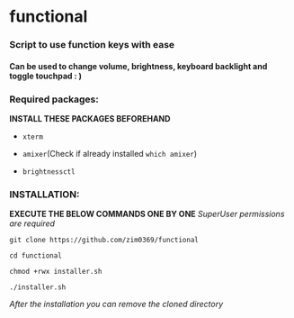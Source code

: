 # functional

### Script to use function keys with ease

#### Can be used to change volume, brightness, keyboard backlight and toggle touchpad : )

### Required packages:

__INSTALL THESE PACKAGES BEFOREHAND__

- `xterm`

- `amixer`(Check if already installed `which amixer`)

- `brightnessctl`

### INSTALLATION:

__EXECUTE THE BELOW COMMANDS ONE BY ONE__
_SuperUser permissions are required_

`git clone https://github.com/zim0369/functional`

`cd functional`

`chmod +rwx installer.sh`

`./installer.sh`



_After the installation you can remove the cloned directory_
